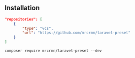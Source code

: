 ## Installation

```json
"repositories": [
    {
        "type": "vcs",
        "url": "https://github.com/mrcrmn/laravel-preset"
    }
]
```

```
composer require mrcrmn/laravel-preset --dev
```
